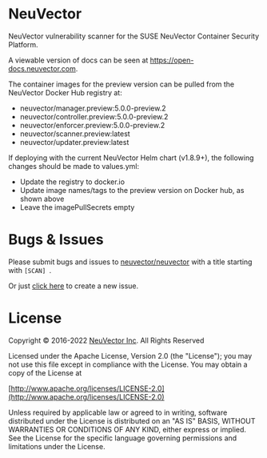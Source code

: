 # NeuVector

NeuVector vulnerability scanner for the SUSE NeuVector Container Security Platform.

A viewable version of docs can be seen at https://open-docs.neuvector.com.

The container images for the preview version can be pulled from the NeuVector Docker Hub registry at:
+ neuvector/manager.preview:5.0.0-preview.2
+ neuvector/controller.preview:5.0.0-preview.2
+ neuvector/enforcer.preview:5.0.0-preview.2
+ neuvector/scanner.preview:latest
+ neuvector/updater.preview:latest

If deploying with the current NeuVector Helm chart (v1.8.9+), the following changes should be made to values.yml:

+ Update the registry to docker.io
+ Update image names/tags to the preview version on Docker hub, as shown above
+ Leave the imagePullSecrets empty

# Bugs & Issues
Please submit bugs and issues to [neuvector/neuvector](//github.com/neuvector/neuvector/issues) with a title starting with `[SCAN] `.

Or just [click here](//github.com/neuvector/neuvector/issues/new?title=%5BSCAN%5D%20) to create a new issue.

# License

Copyright © 2016-2022 [NeuVector Inc](https://neuvector.com). All Rights Reserved

Licensed under the Apache License, Version 2.0 (the "License");
you may not use this file except in compliance with the License.
You may obtain a copy of the License at

[http://www.apache.org/licenses/LICENSE-2.0](http://www.apache.org/licenses/LICENSE-2.0)

Unless required by applicable law or agreed to in writing, software
distributed under the License is distributed on an "AS IS" BASIS,
WITHOUT WARRANTIES OR CONDITIONS OF ANY KIND, either express or implied.
See the License for the specific language governing permissions and
limitations under the License.

